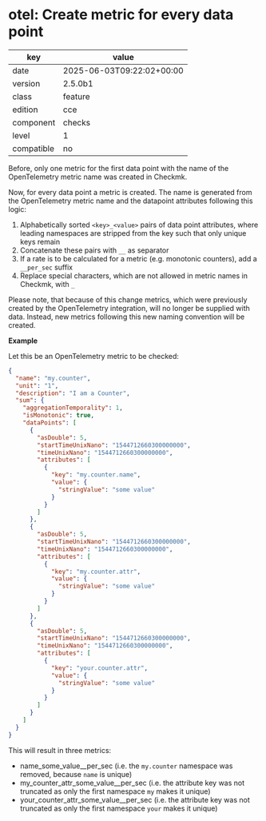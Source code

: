 [//]: # (werk v2)
# otel: Create metric for every data point

key        | value
---------- | ---
date       | 2025-06-03T09:22:02+00:00
version    | 2.5.0b1
class      | feature
edition    | cce
component  | checks
level      | 1
compatible | no

Before, only one metric for the first data point with the name of the OpenTelemetry metric name was created in Checkmk.

Now, for every data point a metric is created. The name is generated from the OpenTelemetry metric name and the datapoint attributes following this logic:

1. Alphabetically sorted `<key>_<value>` pairs of data point attributes, where leading namespaces are stripped from the key such that only unique keys remain
2. Concatenate these pairs with `__` as separator
3. If a rate is to be calculated for a metric (e.g. monotonic counters), add a `__per_sec` suffix
4. Replace special characters, which are not allowed in metric names in Checkmk, with `_`

Please note, that because of this change metrics, which were previously created by the OpenTelemetry integration, will no longer be supplied with data.
Instead, new metrics following this new naming convention will be created.

**Example**

Let this be an OpenTelemetry metric to be checked:

```json
{
  "name": "my.counter",
  "unit": "1",
  "description": "I am a Counter",
  "sum": {
    "aggregationTemporality": 1,
    "isMonotonic": true,
    "dataPoints": [
      {
        "asDouble": 5,
        "startTimeUnixNano": "1544712660300000000",
        "timeUnixNano": "1544712660300000000",
        "attributes": [
          {
            "key": "my.counter.name",
            "value": {
              "stringValue": "some value"
            }
          }
        ]
      },
      {
        "asDouble": 5,
        "startTimeUnixNano": "1544712660300000000",
        "timeUnixNano": "1544712660300000000",
        "attributes": [
          {
            "key": "my.counter.attr",
            "value": {
              "stringValue": "some value"
            }
          }
        ]
      },
      {
        "asDouble": 5,
        "startTimeUnixNano": "1544712660300000000",
        "timeUnixNano": "1544712660300000000",
        "attributes": [
          {
            "key": "your.counter.attr",
            "value": {
              "stringValue": "some value"
            }
          }
        ]
      }
    ]
  }
}
```
 
This will result in three metrics:

* name_some_value__per_sec (i.e. the `my.counter` namespace was removed, because `name` is unique)
* my_counter_attr_some_value__per_sec (i.e. the attribute key was not truncated as only the first namespace `my` makes it unique)
* your_counter_attr_some_value__per_sec (i.e. the attribute key was not truncated as only the first namespace `your` makes it unique)
